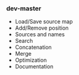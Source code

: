 ### dev-master

* Load/Save source map
* Add/Remove position
* Sources and names
* Search
* Concatenation
* Merge
* Optimization
* Documentation
